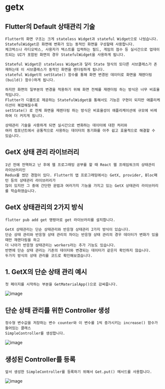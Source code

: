 # getx

## Flutter의 Default 상태관리 기술
```
Flutter의 화면 구조는 크게 stateless Widget과 stateful Widget으로 나눴습니다.
StatefulWidget은 화면에 변화가 있는 동적인 화면을 구성할때 사용합니다.
체크박스나 라디오박스, 사용자가 텍스트를 입력하는 필드, 게임의 점수 등 실시간으로 업데이트되는 UI가 포함된 화면의 경우 StatefulWidget을 사용하게 됩니다.

Stateful Widget은 stateless Widget과 달리 State 형식의 또다른 서브클래스가 존재하는데 이 서브클래스가 동적인 화면을 렌더링하게 됩니다.
stateful Widget의 setState() 함수를 통해 화면 변경된 데이터로 화면을 재렌더링(build() 함수)하게 됩니다.

하지만 화면의 일부분의 변경을 적용하기 위해 화면 전체를 재렌더링 하는 방식은 너무 비효율적입니다.
Flutter가 디폴트로 제공하는 StatefulWidget을 통해서도 기능은 구현이 되지만 애플리케이션이 복잡해질수록 
setState() 로 전체 화면을 재렌더링 하는 방식은 비효율성이 애플리케이션에 규모에 비례하여 더 커지게 됩니다.

상태관리 기술을 사용하게 되면 실시간으로 변화하는 데이터에 대한 처리와 
여러 컴포넌트에서 공통적으로 사용하는 데이터의 동기화를 아주 쉽고 효율적으로 해결할 수 있습니다.
```

## GetX 상태 관리 라이브러리
```
1년 전에 전역하고 난 후에 웹 프로그래밍 공부를 할 때 React 웹 프레임워크의 상태관리 라이브러리인
Redux를 썼던 경험이 있다. Flutter의 앱 프로그래밍에서는 GetX, provider, Bloc패턴 등의 상태관리 라이브러리가
많이 있지만 그 중에 간단한 문법과 여러가지 기능을 가지고 있는 GetX 상태관리 라이브러리를 학습하였습니다.
```

## GetX 상태관리의 2가지 방식
```
flutter pub add get 명령어로 get 라이브러리를 설치합니다.

GetX 상태관리는 단순 상태관리와 반응형 상태관리 2가지 방식이 있습니다.
단순 상태 관리와 반응형 상태 관리의 차이는 반응형 상태 관리의 경우 데이터가 변화가 있을 때만 재랜더링을 하고
더 나아가 반응형 상태관리는 workers라는 추가 기능도 있습니다.
반면에 단순 상태 관리는 기존의 데이터와 변경되는 데이터가 같은지 확인하지 않습니다.
두가지 방식의 상태 관리를 코드로 확인해보겠습니다.
```

## 1. GetX의 단순 상태 관리 예시
```
첫 페이지를 시작하는 부분을 GetMaterialApp()으로 감싸줍니다.
```
![image](https://user-images.githubusercontent.com/58906858/214228879-9d5195b9-6af4-48fb-9dba-340021b806fa.png)

## 단순 상태 관리를 위한 Controller 생성
```
정수형 변수값을 저장하는 변수 counter와 이 변수를 1씩 증가시키는 increase() 함수가 들어있는 클래스
SimpleController를 생성합니다.
```
![image](https://user-images.githubusercontent.com/58906858/214229490-fc00e0d5-07aa-410d-aef8-09bf2ee592ca.png)

## 생성된 Controller를 등록
```
앞서 생성한 SimpleController를 등록하기 위해서 Get.put() 메서드를 사용합니다.
```
![image](https://user-images.githubusercontent.com/58906858/214230462-8a9a286f-000d-4c64-b91d-09a11ada0f87.png)

